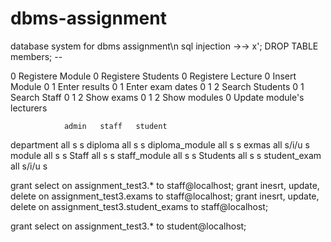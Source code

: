 # dbms-assignment
database system for dbms assignment\n
sql injection ->-> x'; DROP TABLE members; --

0        Registere Module
0        Registere Students
0        Registere Lecture
0        Insert Module
0  1     Enter results
0  1     Enter exam dates
0  1 2   Search Students
0  1     Search Staff
0  1 2   Show exams
0  1 2   Show modules
0        Update module's lecturers

                admin   staff   student
department      all     s       s
diploma         all     s       s
diploma_module  all     s       s
exmas           all     s/i/u   s
module          all     s       s
Staff           all     s       s
staff_module    all     s       s
Students        all     s       s
student_exam    all     s/i/u   s

grant select on assignment_test3.* to staff@localhost;
grant inesrt, update, delete on assignment_test3.exams to staff@localhost;
grant inesrt, update, delete on assignment_test3.student_exams to staff@localhost;

grant select on assignment_test3.* to student@localhost;
